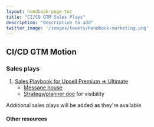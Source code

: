 ```yaml
---
layout: handbook-page-toc
title: "CI/CD GTM Sales Plays"
description: "description to add"
twitter_image: '/images/tweets/handbook-marketing.png'
---
```


## CI/CD GTM Motion 

### Sales plays

1. [Sales Playbook for Upsell Premium => Ultimate](/handbook/marketing/plan-fy22/gtm-cicd/premium-to-ultimate-planner/fy22-gtm-premium-to-ultimate-playbook)
   - [Message house](/handbook/marketing/plan-fy22/gtm-cicd/premium-to-ultimate-planner/fy22-gtm-premium-to-ultimate-playbook/message-house)
   - [Strategy/planner doc](/handbook/marketing/plan-fy22/gtm-cicd/premium-to-ultimate-planner) for visibility

Additional sales plays will be added as they're available

#### Other resources
